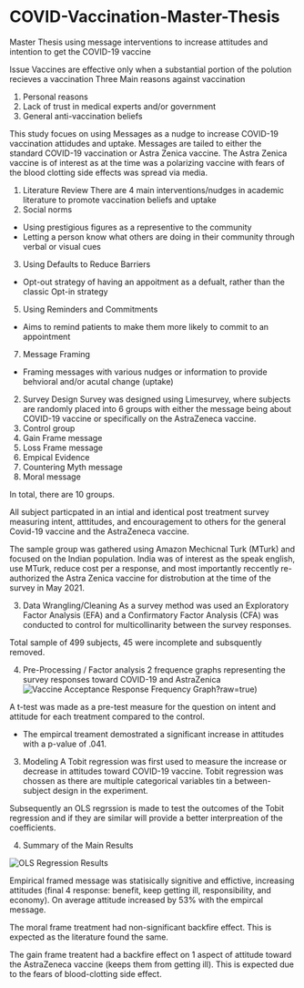 # COVID-Vaccination-Master-Thesis
Master Thesis using message interventions to increase attitudes and intention to get the COVID-19 vaccine

Issue
  Vaccines are effective only when a substantial portion of the polution recieves a vaccination 
  Three Main reasons against vaccination
   1. Personal reasons
   2.  Lack of trust in medical experts and/or government
   3.  General anti-vaccination beliefs 

This study focues on using Messages as a nudge to increase COVID-19 vaccination attidudes and uptake. Messages are tailed to either the standard COVID-19 vaccination or Astra Zenica vaccine. The Astra Zenica vaccine is of interest as at the time was a polarizing vaccine with fears of the blood clotting side effects was spread via media.  
  
1. Literature Review 
There are 4 main interventions/nudges in academic literature to promote vaccination beliefs and uptake
  1. Social norms
   - Using prestigious figures as a representive to the community 
   - Letting a person know what others are doing in their community through verbal or visual cues
  3. Using Defaults to Reduce Barriers 
   - Opt-out strategy of having an appoitment as a defualt, rather than the classic Opt-in strategy
  5. Using Reminders and Commitments
   - Aims to remind patients to make them more likely to commit to an appointment
  7. Message Framing
   - Framing messages with various nudges or information to provide behvioral and/or acutal change (uptake)

2. Survey Design
Survey was designed using Limesurvey, where subjects are randomly placed into 6 groups with either the message being about COVID-19 vaccine or specifically on the AstraZeneca vaccine.
  1. Control group
  2. Gain Frame message
  3. Loss Frame message
  4. Empical Evidence 
  5. Countering Myth message 
  6. Moral message 

In total, there are 10 groups. 

All subject particpated in an intial and identical post treatment survey measuring intent, atttitudes, and encouragement to others for the general Covid-19 vaccine and the AstraZeneca vaccine. 

The sample group was gathered using Amazon Mechicnal Turk (MTurk) and focused on the Indian population. India was of interest as the speak english, use MTurk, reduce cost per a response, and most importantly reccently re-authorized the Astra Zenica vaccine for distrobution at the time of the survey in May 2021. 



3. Data Wrangling/Cleaning
As a survey method was used an Exploratory Factor Analysis (EFA) and a Confirmatory Factor Analysis (CFA) was conducted to control for multicollinarity between the survey responses. 

Total sample of 499 subjects, 45 were incomplete and subsquently removed. 

4. Pre-Processing / Factor analysis 
2 frequence graphs representing the survey responses toward COVID-19 and AstraZenica
![Vaccine Acceptance Response Frequency Graph](https://github.com/nicholas-mai/COVID_Vaccination_Master_Thesis/blob/71d99150fd7af2f308ddf00b8257992b29d1fcf8/covidsurveyfrequencygraph.png)?raw=true)

A t-test was made as a pre-test measure for the question on intent and attitude for each treatment compared to the control. 
 - The empircal treament demostrated a significant increase in attitudes with a p-value of .041. 

3. Modeling
A Tobit regression was first used to measure the increase or decrease in attitudes toward COVID-19 vaccine. Tobit regression was chossen as there are multiple categorical variables tin a between-subject design in the experiment. 

Subsequently an OLS regrssion is made to test the outcomes of the Tobit regression and if they are similar will provide a better interpreation of the coefficients. 

4. Summary of the Main Results

![OLS Regression Results](https://github.com/nicholas-mai/COVID_Vaccination_Master_Thesis/blob/9a25131d1416b16272554bd16aa9635e4219c87a/vaccinationOLSresults.png?raw=true)

Empirical framed message was statisically signitive and effictive, increasing attitudes (final 4 response: benefit, keep getting ill, responsibility, and economy). On average attitude increased by 53% with the empircal message. 

The moral frame treatment had non-significant backfire effect. This is expected as the literature found the same. 

The gain frame treatent had a backfire effect on 1 aspect of attitude toward the AstraZeneca vaccine (keeps them from getting ill). This is expected due to the fears of blood-clotting side effect. 
